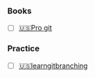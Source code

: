 ### Books
- [ ] [🇺🇸Pro git](https://git-scm.com/book/ru/v2)

### Practice
- [ ] [🇺🇸learngitbranching](https://learngitbranching.js.org/)
